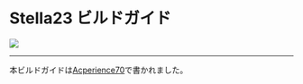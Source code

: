 # Stella23 ビルドガイド

![](../../images/main_image3.png)

---

本ビルドガイドは[Acperience70](http://yynmt.com/kb/a70.html)で書かれました。
